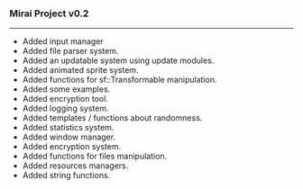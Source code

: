 ### Mirai Project v0.2
------------------

+ Added input manager
+ Added file parser system.
+ Added an updatable system using update modules.
+ Added animated sprite system.
+ Added functions for sf::Transformable manipulation.
+ Added some examples.
+ Added encryption tool.
+ Added logging system.
+ Added templates / functions about randomness.
+ Added statistics system.
+ Added window manager.
+ Added encryption system.
+ Added functions for files manipulation.
+ Added resources managers.
+ Added string functions.
